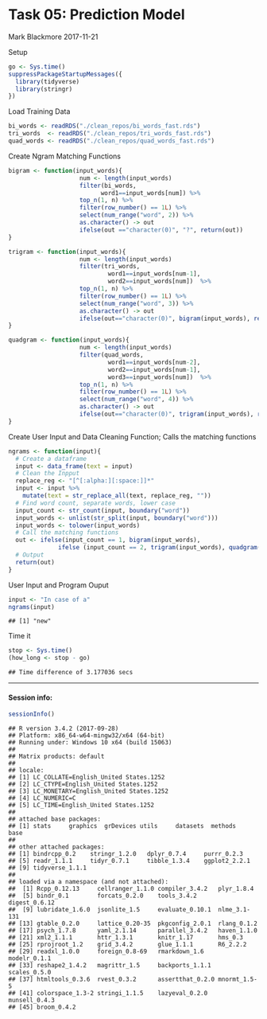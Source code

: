 Task 05: Prediction Model
================
Mark Blackmore
2017-11-21

Setup

``` r
go <- Sys.time()
suppressPackageStartupMessages({
  library(tidyverse)
  library(stringr)
})
```

Load Training Data

``` r
bi_words <- readRDS("./clean_repos/bi_words_fast.rds")
tri_words  <- readRDS("./clean_repos/tri_words_fast.rds")
quad_words <- readRDS("./clean_repos/quad_words_fast.rds")
```

Create Ngram Matching Functions

``` r
bigram <- function(input_words){
                    num <- length(input_words)
                    filter(bi_words, 
                          word1==input_words[num]) %>% 
                    top_n(1, n) %>%
                    filter(row_number() == 1L) %>%
                    select(num_range("word", 2)) %>%
                    as.character() -> out
                    ifelse(out =="character(0)", "?", return(out))
}

trigram <- function(input_words){
                    num <- length(input_words)
                    filter(tri_words, 
                            word1==input_words[num-1], 
                            word2==input_words[num])  %>% 
                    top_n(1, n) %>%
                    filter(row_number() == 1L) %>%
                    select(num_range("word", 3)) %>%
                    as.character() -> out
                    ifelse(out=="character(0)", bigram(input_words), return(out))
}

quadgram <- function(input_words){
                    num <- length(input_words)
                    filter(quad_words, 
                            word1==input_words[num-2], 
                            word2==input_words[num-1], 
                            word3==input_words[num])  %>% 
                    top_n(1, n) %>%
                    filter(row_number() == 1L) %>%
                    select(num_range("word", 4)) %>%
                    as.character() -> out
                    ifelse(out=="character(0)", trigram(input_words), return(out))
}
```

Create User Input and Data Cleaning Function; Calls the matching functions

``` r
ngrams <- function(input){
  # Create a dataframe
  input <- data_frame(text = input)
  # Clean the Inpput
  replace_reg <- "[^[:alpha:][:space:]]*"
  input <- input %>%
    mutate(text = str_replace_all(text, replace_reg, ""))
  # Find word count, separate words, lower case
  input_count <- str_count(input, boundary("word"))
  input_words <- unlist(str_split(input, boundary("word")))
  input_words <- tolower(input_words)
  # Call the matching functions
  out <- ifelse(input_count == 1, bigram(input_words), 
              ifelse (input_count == 2, trigram(input_words), quadgram(input_words)))
  # Output
  return(out)
}
```

User Input and Program Ouput

``` r
input <- "In case of a"
ngrams(input)
```

    ## [1] "new"

Time it

``` r
stop <- Sys.time()
(how_long <- stop - go)
```

    ## Time difference of 3.177036 secs

------------------------------------------------------------------------

#### Session info:

``` r
sessionInfo()
```

    ## R version 3.4.2 (2017-09-28)
    ## Platform: x86_64-w64-mingw32/x64 (64-bit)
    ## Running under: Windows 10 x64 (build 15063)
    ## 
    ## Matrix products: default
    ## 
    ## locale:
    ## [1] LC_COLLATE=English_United States.1252 
    ## [2] LC_CTYPE=English_United States.1252   
    ## [3] LC_MONETARY=English_United States.1252
    ## [4] LC_NUMERIC=C                          
    ## [5] LC_TIME=English_United States.1252    
    ## 
    ## attached base packages:
    ## [1] stats     graphics  grDevices utils     datasets  methods   base     
    ## 
    ## other attached packages:
    ## [1] bindrcpp_0.2    stringr_1.2.0   dplyr_0.7.4     purrr_0.2.3    
    ## [5] readr_1.1.1     tidyr_0.7.1     tibble_1.3.4    ggplot2_2.2.1  
    ## [9] tidyverse_1.1.1
    ## 
    ## loaded via a namespace (and not attached):
    ##  [1] Rcpp_0.12.13     cellranger_1.1.0 compiler_3.4.2   plyr_1.8.4      
    ##  [5] bindr_0.1        forcats_0.2.0    tools_3.4.2      digest_0.6.12   
    ##  [9] lubridate_1.6.0  jsonlite_1.5     evaluate_0.10.1  nlme_3.1-131    
    ## [13] gtable_0.2.0     lattice_0.20-35  pkgconfig_2.0.1  rlang_0.1.2     
    ## [17] psych_1.7.8      yaml_2.1.14      parallel_3.4.2   haven_1.1.0     
    ## [21] xml2_1.1.1       httr_1.3.1       knitr_1.17       hms_0.3         
    ## [25] rprojroot_1.2    grid_3.4.2       glue_1.1.1       R6_2.2.2        
    ## [29] readxl_1.0.0     foreign_0.8-69   rmarkdown_1.6    modelr_0.1.1    
    ## [33] reshape2_1.4.2   magrittr_1.5     backports_1.1.1  scales_0.5.0    
    ## [37] htmltools_0.3.6  rvest_0.3.2      assertthat_0.2.0 mnormt_1.5-5    
    ## [41] colorspace_1.3-2 stringi_1.1.5    lazyeval_0.2.0   munsell_0.4.3   
    ## [45] broom_0.4.2
